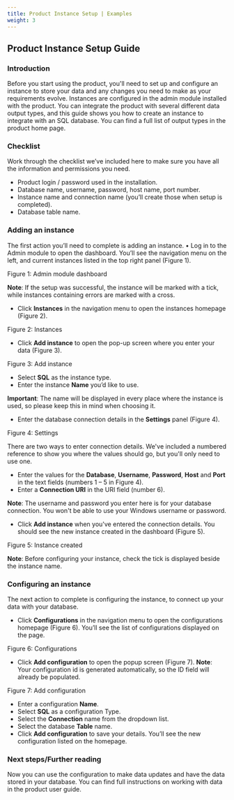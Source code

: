 ```yaml
---
title: Product Instance Setup | Examples
weight: 3
---
```


## Product Instance Setup Guide

### Introduction

Before you start using the product, you'll need to set up and configure an instance to store your data and any changes you need to make as your requirements evolve. Instances are configured in the admin module installed with the product. 
You can integrate the product with several different data output types, and this guide shows you how to create an instance to integrate with an SQL database. You can find a full list of output types in the product home page. 

### Checklist 

Work through the checklist we’ve included here to make sure you have all the information and permissions you need.

- Product login / password used in the installation.
- Database name, username, password, host name, port number.
- Instance name and connection name (you’ll create those when setup is completed).
- Database table name.
 
### Adding an instance

The first action you’ll need to complete is adding an instance. 
•	Log in to the Admin module to open the dashboard. You’ll see the navigation menu on the left, and current instances listed in the top right panel (Figure 1).

<Screenshot>
Figure 1: Admin module dashboard

**Note**: If the setup was successful, the instance will be marked with a tick, while instances containing errors are marked with a cross.
- Click **Instances** in the navigation menu to open the instances homepage (Figure 2). 

<Screenshot>
Figure 2: Instances 

- Click **Add instance** to open the pop-up screen where you enter your data (Figure 3).

<Screenshot>
Figure 3: Add instance

- Select **SQL** as the instance type.
- Enter the instance **Name** you’d like to use.

**Important**: The name will be displayed in every place where the instance is used, so please keep this in mind when choosing it.
 
- Enter the database connection details in the **Settings** panel (Figure 4).

<Screenshot>
Figure 4: Settings
  
There are two ways to enter connection details. We've included a numbered reference to show you where the values should go, but you'll only need to use one. 

- Enter the values for the **Database**, **Username**, **Password**, **Host** and **Port** in the text fields (numbers 1 – 5 in Figure 4).
- Enter a **Connection URI** in the URI field (number 6).

**Note**: The username and password you enter here is for your database connection. You won't be able to use your Windows username or password.

- Click **Add instance** when you've entered the connection details. You should see the new instance created in the dashboard (Figure 5).
  
<Screenshot>
Figure 5: Instance created
  
**Note**: Before configuring your instance, check the tick is displayed beside the instance name.
 
### Configuring an instance

The next action to complete is configuring the instance, to connect up your data with your database.
- Click **Configurations** in the navigation menu to open the configurations homepage (Figure 6). You’ll see the list of configurations displayed on the page.

<Screenshot>
Figure 6: Configurations

- Click **Add configuration** to open the popup screen (Figure 7).
**Note**: Your configuration id is generated automatically, so the ID field will already be populated.
  
<Screenshot>
Figure 7: Add configuration

- Enter a configuration **Name**.
- Select **SQL** as a configuration Type.
- Select the **Connection** name from the dropdown list.
- Select the database **Table** name.
- Click **Add configuration** to save your details. You’ll see the new configuration listed on the homepage.

### Next steps/Further reading

Now you can use the configuration to make data updates and have the data stored in your database. You can find full instructions on working with data in the product user guide.


